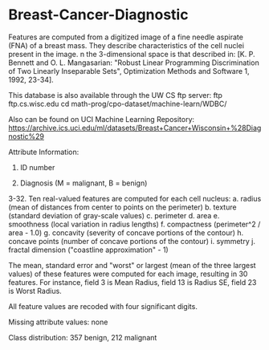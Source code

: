 # Breast-Cancer-Diagnostic
Features are computed from a digitized image of a fine needle aspirate (FNA) of a breast mass. They describe characteristics of the cell nuclei present in the image. n the 3-dimensional space is that described in: [K. P. Bennett and O. L. Mangasarian: "Robust Linear Programming Discrimination of Two Linearly Inseparable Sets", Optimization Methods and Software 1, 1992, 23-34].

This database is also available through the UW CS ftp server: ftp ftp.cs.wisc.edu cd math-prog/cpo-dataset/machine-learn/WDBC/

Also can be found on UCI Machine Learning Repository: https://archive.ics.uci.edu/ml/datasets/Breast+Cancer+Wisconsin+%28Diagnostic%29

Attribute Information:

1. ID number 

2. Diagnosis (M = malignant, B = benign) 

3-32. 
Ten real-valued features are computed for each cell nucleus:
  a. radius (mean of distances from center to points on the perimeter) 
  b. texture (standard deviation of gray-scale values) 
  c. perimeter 
  d. area
  e. smoothness (local variation in radius lengths) 
  f. compactness (perimeter^2 / area - 1.0) 
  g. concavity (severity of concave portions of the contour) 
  h. concave points (number of concave portions of the contour) 
  i. symmetry 
  j. fractal dimension ("coastline approximation" - 1)

The mean, standard error and "worst" or largest (mean of the three largest values) of these features were computed for each image, resulting in 30 features. For instance, field 3 is Mean Radius, field 13 is Radius SE, field 23 is Worst Radius.

All feature values are recoded with four significant digits.

Missing attribute values: none

Class distribution: 357 benign, 212 malignant


